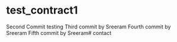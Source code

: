 # test_contract1
Second Commit testing
Third commit by Sreeram
Fourth commit by Sreeram
Fifth commit by Sreeram# contact
